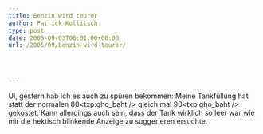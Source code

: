 ```yaml
---
title: Benzin wird teurer
author: Patrick Kollitsch
type: post
date: 2005-09-03T06:01:00+00:00
url: /2005/09/benzin-wird-teurer/




---
```

Ui, gestern hab ich es auch zu sp&uuml;ren bekommen: Meine Tankf&uuml;llung hat statt der normalen 80<txp:gho_baht /> gleich mal 90<txp:gho_baht /> gekostet. Kann allerdings auch sein, dass der Tank wirklich so leer war wie mir die hektisch blinkende Anzeige zu suggerieren ersuchte.